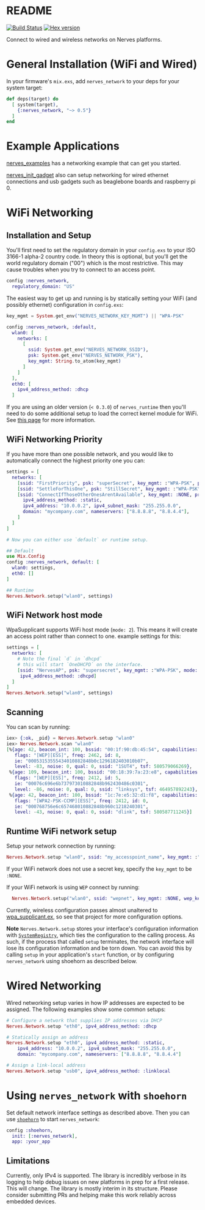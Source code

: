 # README
[![Build Status](https://travis-ci.org/nerves-project/nerves_network.svg?branch=master)](https://travis-ci.org/nerves-project/nerves_network)
[![Hex version](https://img.shields.io/hexpm/v/nerves_network.svg "Hex version")](https://hex.pm/packages/nerves_network)

Connect to wired and wireless networks on Nerves platforms.

# General Installation (WiFi and Wired)

In your firmware's `mix.exs`, add `nerves_network` to your deps for your system target:

```elixir
def deps(target) do
  [ system(target),
    {:nerves_network, "~> 0.5"}
  ]
end
```

# Example Applications
[nerves_examples](https://github.com/nerves-project/nerves_examples/tree/master/hello_network)
has a networking example that can get you started.

[nerves_init_gadget](https://github.com/nerves-project/nerves_init_gadget) also
can setup networking for wired ethernet connections and usb gadgets such
as beaglebone boards and raspberry pi 0.

# WiFi Networking

## Installation and Setup

You'll first need to set the regulatory domain in your `config.exs` to your ISO
3166-1 alpha-2 country code. In theory this is optional, but you'll get the
world regulatory domain ("00") which is the most restrictive. This may cause
troubles when you try to connect to an access point.

```elixir
config :nerves_network,
  regulatory_domain: "US"
```

The easiest way to get up and running is by statically setting your WiFi (and possibly ethernet) configuration in `config.exs`:

```elixir
key_mgmt = System.get_env("NERVES_NETWORK_KEY_MGMT") || "WPA-PSK"

config :nerves_network, :default,
  wlan0: [
    networks: [
      [
        ssid: System.get_env("NERVES_NETWORK_SSID"),
        psk: System.get_env("NERVES_NETWORK_PSK"),
        key_mgmt: String.to_atom(key_mgmt)
      ]
    ]
  ],
  eth0: [
    ipv4_address_method: :dhcp
  ]
```

If you are using an older version (`< 0.3.0`) of `nerves_runtime` then you'll need to do some additional setup to load the correct kernel module for WiFi. See [this page](OLD_NERVES_RUNTIME.md) for more information.

## WiFi Networking Priority

If you have more than one possible network, and you would like to automatically
connect the highest priority one you can:

```elixir
settings = [
  networks: [
    [ssid: "FirstPriority", psk: "superSecret", key_mgmt: :"WPA-PSK", priority: 100],
    [ssid: "SettleForThisOne", psk: "StillSecret", key_mgmt: :"WPA-PSK", priority: 10],
    [ssid: "ConnectIfThoseOtherOnesArentAvailable", key_mgmt: :NONE, priority: 0,
      ipv4_address_method: :static,
      ipv4_address: "10.0.0.2", ipv4_subnet_mask: "255.255.0.0",
      domain: "mycompany.com", nameservers: ["8.8.8.8", "8.8.4.4"],
    ]
  ]
]

# Now you can either use `default` or runtime setup.

## Default
use Mix.Config
config :nerves_network, default: [
  wlan0: settings,
  eth0: []
]

## Runtime
Nerves.Network.setup("wlan0", settings)
```

## WiFi Network host mode
WpaSupplicant supports WiFi host mode (`mode: 2`). This means it will create an 
access point rather than connect to one. example settings for this:

```elixir
settings = [
  networks: [
    # Note the final `d` in `dhcpd`
    # this will start `OneDHCPD` on the interface.
    [ssid: "NervesAP", psk: "supersecret", key_mgmt: :"WPA-PSK", mode: 2,
     ipv4_address_method: :dhcpd] 
  ]
]
Nerves.Network.setup("wlan0", settings)
```

## Scanning

You can scan by running:

```elixir
iex> {:ok, _pid} = Nerves.Network.setup "wlan0"
iex> Nerves.Network.scan "wlan0"
[%{age: 42, beacon_int: 100, bssid: "00:1f:90:db:45:54", capabilities: 1073,
   flags: "[WEP][ESS]", freq: 2462, id: 8,
   ie: "00053153555434010882848b0c1296182403010b07",
   level: -83, noise: 0, qual: 0, ssid: "1SUT4", tsf: 580579066269},
 %{age: 109, beacon_int: 100, bssid: "00:18:39:7a:23:e8", capabilities: 1041,
   flags: "[WEP][ESS]", freq: 2412, id: 5,
   ie: "00076c696e6b737973010882848b962430486c0301",
   level: -86, noise: 0, qual: 0, ssid: "linksys", tsf: 464957892243},
 %{age: 42, beacon_int: 100, bssid: "1c:7e:e5:32:d1:f8", capabilities: 1041,
   flags: "[WPA2-PSK-CCMP][ESS]", freq: 2412, id: 0,
   ie: "000768756e6c657468010882848b960c1218240301",
   level: -43, noise: 0, qual: 0, ssid: "dlink", tsf: 580587711245}]
```

## Runtime WiFi network setup

Setup your network connection by running:

```elixir
Nerves.Network.setup "wlan0", ssid: "my_accesspoint_name", key_mgmt: :"WPA-PSK", psk: "secret"
```

If your WiFi network does not use a secret key, specify the `key_mgmt` to be
`:NONE`. 

If your WiFi network is using `WEP` connect by running:
```elixir
  Nerves.Network.setup("wlan0", ssid: "wepnet", key_mgmt: :NONE, wep_key0: :"WEPSECRET", wep_tx_keyidx: 0)
```

Currently, wireless configuration passes almost unaltered to
[wpa_supplicant.ex](https://github.com/nerves-project/nerves_wpa_supplicant), so
see that project for more configuration options.

**Note**
`Nerves.Network.setup` stores your interface's configuration information with [`SystemRegistry`](https://github.com/nerves-project/system_registry), which ties the configuration to the calling process. As such, if the process that called `setup` terminates, the network interface will lose its configuration information and be torn down. You can avoid this by calling `setup` in your application's `start` function, or by configuring `nerves_network` using shoehorn as described below.

# Wired Networking

Wired networking setup varies in how IP addresses are expected to be assigned.
The following examples show some common setups:

```elixir
# Configure a network that supplies IP addresses via DHCP
Nerves.Network.setup "eth0", ipv4_address_method: :dhcp

# Statically assign an address
Nerves.Network.setup "eth0", ipv4_address_method: :static,
    ipv4_address: "10.0.0.2", ipv4_subnet_mask: "255.255.0.0",
    domain: "mycompany.com", nameservers: ["8.8.8.8", "8.8.4.4"]

# Assign a link-local address
Nerves.Network.setup "usb0", ipv4_address_method: :linklocal
```

# Using `nerves_network` with `shoehorn`

Set default network interface settings as described above. Then you can use [`shoehorn`](https://github.com/nerves-project/shoehorn) to start `nerves_network`:

```elixir
config :shoehorn,
  init: [:nerves_network],
  app: :your_app
```

## Limitations

Currently, only IPv4 is supported. The library is incredibly verbose in its
logging to help debug issues on new platforms in prep for a first release. This
will change. The library is mostly interim in its structure. Please consider
submitting PRs and helping make this work reliably across embedded devices.
